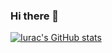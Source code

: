 ### Hi there 👋

[![Iurac's GitHub stats](https://github-readme-stats.vercel.app/api?username=Iurac&show_icons=true&theme=radical)](https://github.com/anuraghazra/github-readme-stats)
